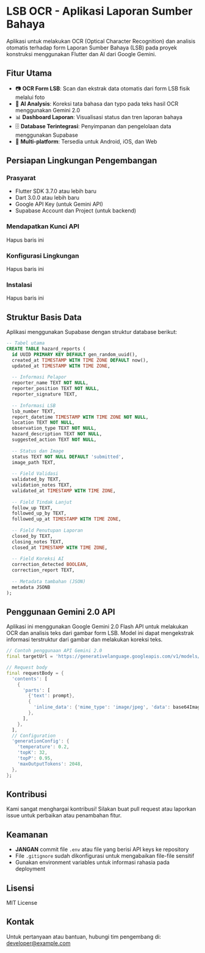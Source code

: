 # LSB OCR - Aplikasi Laporan Sumber Bahaya

Aplikasi untuk melakukan OCR (Optical Character Recognition) dan analisis otomatis terhadap form Laporan Sumber Bahaya (LSB) pada proyek konstruksi menggunakan Flutter dan AI dari Google Gemini.

## Fitur Utama

- 📷 **OCR Form LSB**: Scan dan ekstrak data otomatis dari form LSB fisik melalui foto
- 🤖 **AI Analysis**: Koreksi tata bahasa dan typo pada teks hasil OCR menggunakan Gemini 2.0
- 📊 **Dashboard Laporan**: Visualisasi status dan tren laporan bahaya
- 🗄️ **Database Terintegrasi**: Penyimpanan dan pengelolaan data menggunakan Supabase
- 📱 **Multi-platform**: Tersedia untuk Android, iOS, dan Web

## Persiapan Lingkungan Pengembangan

### Prasyarat

- Flutter SDK 3.7.0 atau lebih baru
- Dart 3.0.0 atau lebih baru
- Google API Key (untuk Gemini API)
- Supabase Account dan Project (untuk backend)

### Mendapatkan Kunci API

Hapus baris ini

### Konfigurasi Lingkungan

Hapus baris ini

### Instalasi

Hapus baris ini

## Struktur Basis Data

Aplikasi menggunakan Supabase dengan struktur database berikut:

```sql
-- Tabel utama
CREATE TABLE hazard_reports (
  id UUID PRIMARY KEY DEFAULT gen_random_uuid(),
  created_at TIMESTAMP WITH TIME ZONE DEFAULT now(),
  updated_at TIMESTAMP WITH TIME ZONE,
  
  -- Informasi Pelapor
  reporter_name TEXT NOT NULL,
  reporter_position TEXT NOT NULL,
  reporter_signature TEXT,
  
  -- Informasi LSB
  lsb_number TEXT,
  report_datetime TIMESTAMP WITH TIME ZONE NOT NULL,
  location TEXT NOT NULL,
  observation_type TEXT NOT NULL,
  hazard_description TEXT NOT NULL,
  suggested_action TEXT NOT NULL,
  
  -- Status dan Image
  status TEXT NOT NULL DEFAULT 'submitted',
  image_path TEXT,
  
  -- Field Validasi
  validated_by TEXT,
  validation_notes TEXT,
  validated_at TIMESTAMP WITH TIME ZONE,
  
  -- Field Tindak Lanjut
  follow_up TEXT,
  followed_up_by TEXT,
  followed_up_at TIMESTAMP WITH TIME ZONE,
  
  -- Field Penutupan Laporan
  closed_by TEXT,
  closing_notes TEXT,
  closed_at TIMESTAMP WITH TIME ZONE,
  
  -- Field Koreksi AI
  correction_detected BOOLEAN,
  correction_report TEXT,
  
  -- Metadata tambahan (JSON)
  metadata JSONB
);
```

## Penggunaan Gemini 2.0 API

Aplikasi ini menggunakan Google Gemini 2.0 Flash API untuk melakukan OCR dan analisis teks dari gambar form LSB. Model ini dapat mengekstrak informasi terstruktur dari gambar dan melakukan koreksi teks.

```dart
// Contoh penggunaan API Gemini 2.0
final targetUrl = 'https://generativelanguage.googleapis.com/v1/models/gemini-2.0-flash:generateContent?key=$apiKey';

// Request body
final requestBody = {
  'contents': [
    {
      'parts': [
        {'text': prompt},
        {
          'inline_data': {'mime_type': 'image/jpeg', 'data': base64Image},
        },
      ],
    },
  ],
  // Configuration
  'generationConfig': {
    'temperature': 0.2,
    'topK': 32,
    'topP': 0.95,
    'maxOutputTokens': 2048,
  },
};
```

## Kontribusi

Kami sangat menghargai kontribusi! Silakan buat pull request atau laporkan issue untuk perbaikan atau penambahan fitur.

## Keamanan

- **JANGAN** commit file `.env` atau file yang berisi API keys ke repository
- File `.gitignore` sudah dikonfigurasi untuk mengabaikan file-file sensitif
- Gunakan environment variables untuk informasi rahasia pada deployment

## Lisensi

MIT License

## Kontak

Untuk pertanyaan atau bantuan, hubungi tim pengembang di: developer@example.com

